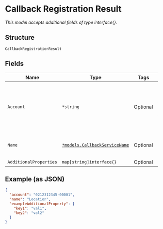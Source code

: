 
# Callback Registration Result

*This model accepts additional fields of type interface{}.*

## Structure

`CallbackRegistrationResult`

## Fields

| Name | Type | Tags | Description |
|  --- | --- | --- | --- |
| `Account` | `*string` | Optional | The name of the account that registered the callback URL. |
| `Name` | [`*models.CallbackServiceName`](../../doc/models/callback-service-name.md) | Optional | The name of the callback service. |
| `AdditionalProperties` | `map[string]interface{}` | Optional | - |

## Example (as JSON)

```json
{
  "account": "0212312345-00001",
  "name": "Location",
  "exampleAdditionalProperty": {
    "key1": "val1",
    "key2": "val2"
  }
}
```

